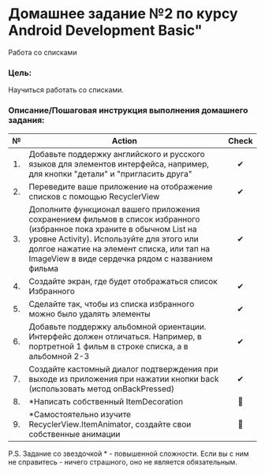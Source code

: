 # Домашнее задание №2 по курсу Android Development Basic" 

Работа со списками

### Цель:
Научиться работать со списками.

### Описание/Пошаговая инструкция выполнения домашнего задания:
| № | Action | Check
| :-: | ------ | :-----: |
|1. |Добавьте поддержку английского и русского языков для элементов интерфейса, например, для кнопки "детали" и "пригласить друга"|✔|
|2. |Переведите ваше приложение на отображение списков с помощью RecyclerView|✔|
|3. |Дополните функционал вашего приложения сохранением фильмов в список избранного (избранное пока храните в обычном List на уровне Activity). Используйте для этого или долгое нажатие на элемент списка, или тап на ImageView в виде сердечка рядом с названием фильма|✔|
|4. |Создайте экран, где будет отображаться список Избранного|✔|
|5. |Сделайте так, чтобы из списка избранного можно было удалять элементы|✔|
|6. |Добавьте поддержку альбомной ориентации. Интерфейс должен отличаться. Например, в портретной 1 фильм в строке списка, а в альбомной 2-3|✔|
|7. |Создайте кастомный диалог подтверждения при выходе из приложения при нажатии кнопки back (использовать метод onBackPressed)|✔|
|8. |*Написать собственный ItemDecoration|🤢|
|9. |*Самостоятельно изучите RecyclerView.ItemAnimator, создайте свои собственные анимации|🤢| 

P.S. Задание со звездочкой * - повышенной сложности. Если вы с ним не справитесь - ничего страшного, оно не является обязательным.
